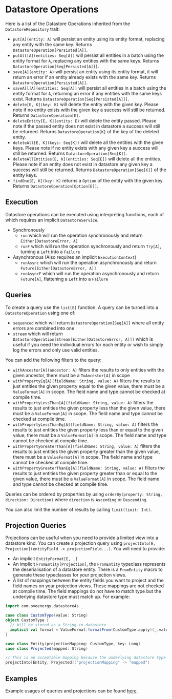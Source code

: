 # Datastore Operations

Here is a list of the Datastore Operations inherited from the `DatastoreRepository` trait:

- `put[A](entity: A)` will persist an entity using its entity format, replacing any entity with the same key. Returns `DatastoreOperation[Persisted[A]]`.
- `putAll[A](entities: Seq[A])` will persist all entities in a batch using the entity format for `A`, replacing any entities
with the same keys. Returns `DatastoreOperation[Seq[Persisted[A]]]`.
- `save[A](entity: A)` will persist an entity using its entity format, it will return an error if an entity already exists 
with the same key. Returns `DatastoreOperation[Persisted[A]]`.
- `saveAll[A](entities: Seq[A])` will persist all entities in a batch using the entity format for `A`, returning an error if
any entities with the same keys exist. Returns `DatastoreOperation[Seq[Persisted[A]]]`.
- `delete[E, K](key: K)` will delete the entity with the given key. Please note if no entity exists with the given key 
a success will still be returned. Returns `DatastoreOperation[K]`.
- `deleteEntity[E, K](entity: E)` will delete the entity passed. Please note if the passed entity does not exist in datastore 
a success will still be returned. Returns `DatastoreOperation[K]` of the key of the deleted entity.
- `deleteAll[E, K](keys: Seq[K])` will delete all the entities with the given keys. Please note if no entity exists with 
any given key a success will still be returned. Returns `DatastoreOperation[Seq[K]]`.
- `deleteAllEntities[E, K](entities: Seq[E])` will delete all the entities. Please note if an entity does not exist in datastore 
any given key a success will still be returned. Returns `DatastoreOperation[Seq[K]]` of the entity keys.
- `findOne[E, K](key: K)` returns a `Option` of the entity with the given key. Returns `DatastoreOperation[Option[E]]`.

## Execution

Datastore operations can be executed using interpreting functions, each of which requires an implicit `DatastoreService`.

- Synchronously
    - `run` which will run the operation synchronously and return `Either[DatastoreError, A]`
    - `runF` which will run the operation synchronously and return `Try[A]`, turning a `Left` into a `Failure`
- Asynchronous (Also requires an implicit `ExecutionContext`)
    - `runAsync` which will run the operation asynchronously and return `Future[Either[DatastoreError, A]]`
    - `runAsyncF` which will run the operation asynchronously and return `Future[A]`, flattening a `Left` into a `Failure`

## Queries

To create a query use the `list[E]` function. A query can be turned into a `DatastoreOperation` using one of:
- `sequenced` which will return `DatastoreOperation[Seq[A]]` where all entity errors are combined into one
- `stream` which will return `DatastoreOperation[Stream[Either[DatastoreError, A]]]` which is useful if you need the individual
 errors for each entity or wish to simply log the errors and only use valid entities.

You can add the following filters to the query:
- `withAncestor[A](ancestor: A)` filters the results to only entities with the given ancestor, there must be a `ToAncestor[A]` in scope
- `withPropertyEq[A](fieldName: String, value: A)` filters the results to just entities the given property equal to the 
given value, there must be a `ValueFormat[A]` in scope. The field name and type cannot be checked at compile time.
- `withPropertyLessThan[A](fieldName: String, value: A)` filters the results to just entities the given property less than the given value,
there must be a `ValueFormat[A]` in scope. The field name and type cannot be checked at compile time.
- `withPropertyLessThanEq[A](fieldName: String, value: A)` filters the results to just entities the given property less than or equal to the given value, 
there must be a `ValueFormat[A]` in scope. The field name and type cannot be checked at compile time.
- `withPropertyGreaterThan[A](fieldName: String, value: A)` filters the results to just entities the given property greater than the given value,
there must be a `ValueFormat[A]` in scope. The field name and type cannot be checked at compile time.
- `withPropertyGreaterThanEq[A](fieldName: String, value: A)` filters the results to just entities the given property greater than or equal to the given value,
there must be a `ValueFormat[A]` in scope. The field name and type cannot be checked at compile time.

Queries can be ordered by properties by using `orderBy(property: String, direction: Direction)` where `direction` is 
`Ascending` or `Descending`.

You can also limit the number of results by calling `limit(limit: Int)`.

## Projection Queries

Projections can be useful when you need to provide a limited view into a datastore kind. You can create a projection query using
`projectInto[E, Projection](entityField -> projectionField...)`. You will need to provide:
- An implicit `EntityFormat[E, _]`
- An implicit `FromEntity[Projection]`, the `FromEntity` typeclass represents the deserialisation of a datastore entity.
There is a `FromEntity` macro to generate these typeclasses for your projection views.
- A list of mappings between the entity fields you want to project and the field names on your projection views.
These mappings are not checked at compile time. The field mappings do not have to match type but the underlying datastore
type must match up. For example:

```scala
import com.ovoenergy.datastore4s._

case class CustomType(value: String)
object CustomType {
  // Will be stored as a String in datastore
  implicit val format = ValueFormat.formatFrom(CustomType.apply)(_.value)
}

case class Entity(projectionMapping: CustomType, key: Long)
case class Projected(mapped: String)

// This is an acceptable mapping because the underlying datastore type of both fields is String
projectInto[Entity, Projected]("projectionMapping" -> "mapped")
```

## Examples 
 
Example usages of queries and projections can be found [here](../examples/QueryExamples.md).
 